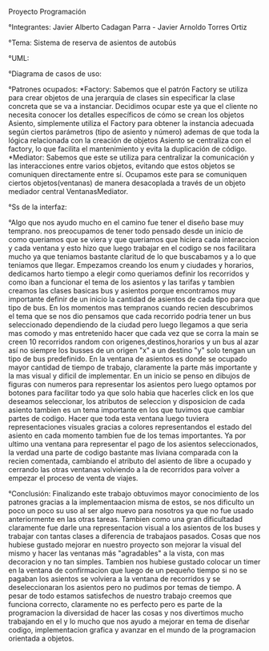 Proyecto Programación

°Integrantes: Javier Alberto Cadagan Parra - Javier Arnoldo Torres Ortiz

°Tema: Sistema de reserva de asientos de autobús

°UML:

°Diagrama de casos de uso:

°Patrones ocupados:
  *Factory: Sabemos que el patrón Factory se utiliza para crear objetos de una jerarquía de clases sin especificar la clase concreta que se va a instanciar. Decidimos ocupar este ya que el cliente no necesita 
            conocer los detalles específicos de cómo se crean los objetos Asiento, simplemente utiliza el Factory para obtener la instancia adecuada según ciertos parámetros (tipo de asiento y número) ademas de 
            que toda la lógica relacionada con la creación de objetos Asiento se centraliza con el factory, lo que facilita el mantenimiento y evita la duplicación de código.
  *Mediator: Sabemos que este se utiliza para centralizar la comunicación y las interacciones entre varios objetos, evitando que estos objetos se comuniquen directamente entre sí. Ocupamos este para se comuniquen 
            ciertos objetos(ventanas) de manera desacoplada a través de un objeto mediador central VentanasMediator.

°Ss de la interfaz:

°Algo que nos ayudo mucho en el camino fue tener el diseño base muy temprano. nos preocupamos de tener todo pensado desde un inicio de como queriamos que se viera y que queriamos que hiciera cada interaccion y cada ventana y esto hizo que luego trabajar en el codigo se nos facilitara mucho ya que teniamos bastante claritud de lo que buscabamos y a lo que teniamos que llegar.
 Empezamos creando los enum y ciudades y horarios, dedicamos harto tiempo a elegir como queriamos definir los recorridos y como iban a funcionar el tema de los asientos y las tarifas y tambien creamos las clases basicas bus y asientos porque encontramos muy importante definir de un inicio la cantidad de asientos de cada tipo para que tipo de bus. 
 En los momentos mas tempranos cuando recien descubrimos el tema que se nos dio pensamos que cada recorrido podria tener un bus seleccionado dependiendo de la ciudad pero luego llegamos a que seria mas comodo y mas entretenido hacer que cada vez que se corra la main se creen 10 recorridos random con origenes,destinos,horarios y un bus al azar así no siempre los busses de un origen "x" a un destino "y" solo tengan un tipo de bus predefinido.
 En la ventana de asientos es donde se ocupado mayor cantidad de tiempo de trabajo, claramente la parte más importante y la mas visual y dificil de implementar. En un inicio se penso en dibujos de figuras con numeros para representar los asientos pero luego optamos por botones para facilitar todo ya que solo habia que hacerles click en los que deseamos seleccionar, los atributos de seleccion y disposicion de cada asiento tambien es un tema importante en los que tuvimos que cambiar partes de codigo.
 Hacer que toda esta ventana luego tuviera representaciones visuales gracias a colores representandos el estado del asiento en cada momento tambien fue de los temas importantes.
 Ya por ultimo una ventana para representar el pago de los asientos seleccionados, la verdad una parte de codigo bastante mas liviana comparada con la recien comentada, cambiando el atributo del asiento de libre a ocupado y cerrando las otras ventanas volviendo a la de recorridos para volver a empezar el proceso de venta de viajes.

°Conclusión: Finalizando este trabajo obtuvimos mayor conocimiento de los patrones gracias a la implementaacion misma de estos, se nos dificulto un poco un poco su uso al ser algo nuevo para nosotros ya que no fue usado anteriormente en las otras tareas. Tambien como una gran dificultadad claramente fue darle una representacion visual a los asientos de los buses y trabajar con tantas clases a diferencia de trabajaos pasados.
             Cosas que nos hubiese gustado mejorar en nuestro proyecto son mejorar la visual del mismo y hacer las ventanas más "agradables" a la vista, con mas decoracion y no tan simples. Tambien nos hubiese gustado colocar un timer en la ventana de confirmacion que luego de un pequeño tiempo si no se pagaban los asientos se volviera a la ventana de recorridos y se deseleccionaran los asientos pero no pudimos por temas de tiempo.
             A pesar de todo estamos satisfechos de nuestro trabajo creemos que funciona correcto, claramente no es perfecto pero es parte de la programacion la diversidad de hacer las cosas y nos divertimos mucho trabajando en el y lo mucho que nos ayudo a mejorar en tema de diseñar codigo, implementacion grafica y avanzar en el mundo de la programacion orientada a objetos.

